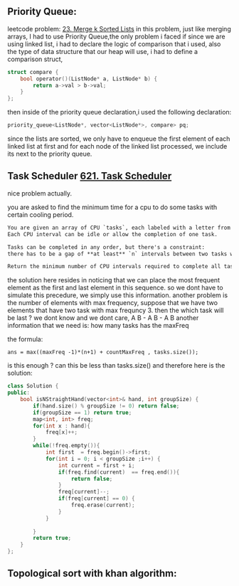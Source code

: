 ## Priority Queue:

leetcode problem: [23. Merge k Sorted Lists](https://leetcode.com/problems/merge-k-sorted-lists/)
in this problem, just like merging arrays, I had to use Priority Queue,the only problem i faced if since we are using linked list, i had to declare the logic of comparison that i used, also the type of data structure that our heap will use, i had to define a comparison struct, 
```C
struct compare {
    bool operator()(ListNode* a, ListNode* b) {
        return a->val > b->val;
    }
};
```
then inside of the priority queue declaration,i used the following declaration:
```Cpp
priority_queue<ListNode*, vector<ListNode*>, compare> pq;
```

since the lists are sorted, we only have to enqueue the first element of each linked list at first and for each node of the linked list processed, we include its next to the priority queue.

## Task Scheduler [621. Task Scheduler](https://leetcode.com/problems/task-scheduler/)
nice problem actually.

you are asked to find the minimum time for a cpu to do some tasks with certain cooling period.
```txt
You are given an array of CPU `tasks`, each labeled with a letter from A to Z, and a number `n`.
Each CPU interval can be idle or allow the completion of one task.

Tasks can be completed in any order, but there's a constraint:
there has to be a gap of **at least** `n` intervals between two tasks with the same label.

Return the minimum number of CPU intervals required to complete all tasks.
```

the solution here resides in noticing that we can place the most frequent element as the first and last element in this sequence. so we dont have to simulate this precedure, we simply use this information.
another problem is the number of elements with max frequency, suppose that we have two elements that have two task with max frequncy 3.
then the which task will be last ? we dont know and we dont care,  A B  -  A  B - A B
another information that we need is: how many tasks has the maxFreq

the formula: 
```
ans = max((maxFreq -1)*(n+1) + countMaxFreq , tasks.size());
```
is this enough ?  can this be less than tasks.size()
and therefore here is the solution:
```cpp
class Solution {
public:
    bool isNStraightHand(vector<int>& hand, int groupSize) {
        if(hand.size() % groupSize != 0) return false;
        if(groupSize == 1) return true;
        map<int, int> freq;
        for(int x : hand){
            freq[x]++;
        }
        while(!freq.empty()){
            int first  = freq.begin()->first;
            for(int i = 0; i < groupSize ;i++) {
                int current = first + i;
                if(freq.find(current)  == freq.end()){
                    return false;
                }
                freq[current]--;
                if(freq[current] == 0) {
                    freq.erase(current);
                }
            }
            
        }
        return true;
    }
};
```


## Topological sort with khan algorithm:
